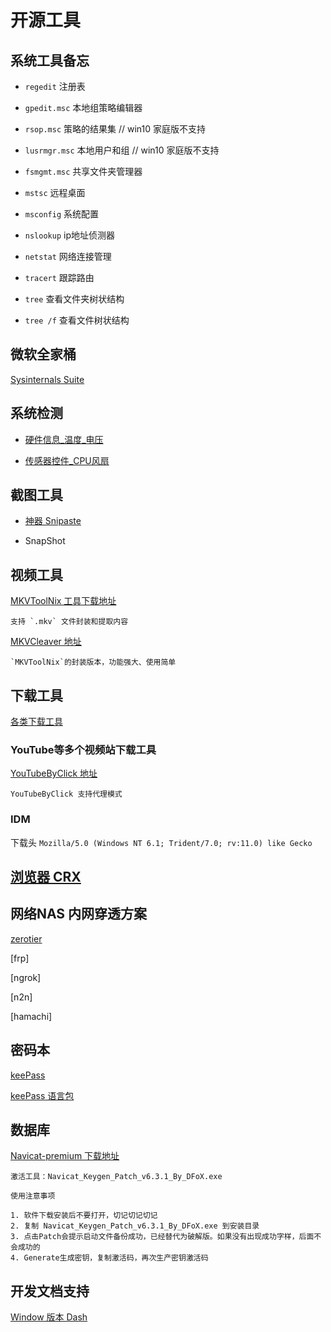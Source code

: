 # 开源工具

## 系统工具备忘

- `regedit` 注册表
- `gpedit.msc` 本地组策略编辑器
- `rsop.msc` 策略的结果集 // win10 家庭版不支持
- `lusrmgr.msc` 本地用户和组 // win10 家庭版不支持
- `fsmgmt.msc` 共享文件夹管理器
- `mstsc` 远程桌面
- `msconfig` 系统配置

- `nslookup` ip地址侦测器
- `netstat` 网络连接管理
- `tracert` 跟踪路由

- `tree` 查看文件夹树状结构
- `tree /f` 查看文件树状结构

## 微软全家桶

[Sysinternals Suite](https://docs.microsoft.com/zh-cn/sysinternals/downloads/)

## 系统检测

- [硬件信息_温度_电压](https://github.com/openhardwaremonitor/openhardwaremonitor)

- [传感器控件_CPU风扇](https://github.com/Rem0o/FanControl.Releases)

## 截图工具

- [神器 Snipaste](https://zh.snipaste.com)

- SnapShot

## 视频工具

[MKVToolNix 工具下载地址](https://mkvtoolnix.download/windows/releases/)

    支持 `.mkv` 文件封装和提取内容

[MKVCleaver 地址](https://blogs.sapib.ca/apps/mkvcleaver/)

    `MKVToolNix`的封装版本，功能强大、使用简单

## 下载工具

[各类下载工具](https://www.youxiaohou.com/zh-cn/motrix.html)

### YouTube等多个视频站下载工具

[YouTubeByClick 地址](https://www.byclickdownloader.com/youtube-downloader-software.php)

    YouTubeByClick 支持代理模式

### IDM

下载头 `Mozilla/5.0 (Windows NT 6.1; Trident/7.0; rv:11.0) like Gecko`

## [浏览器 CRX](https://www.crxsoso.com/articles)

## 网络NAS 内网穿透方案

[zerotier](https://www.zerotier.com/download.shtml)

[frp]

[ngrok]

[n2n]

[hamachi]

## 密码本

[keePass](https://keepass.info/download.html)

[keePass 语言包](https://keepass.info/translations.html)

## 数据库

[Navicat-premium 下载地址](https://www.navicat.com.cn/download/navicat-premium)

    激活工具：Navicat_Keygen_Patch_v6.3.1_By_DFoX.exe

    使用注意事项

    1. 软件下载安装后不要打开，切记切记切记
    2. 复制 Navicat_Keygen_Patch_v6.3.1_By_DFoX.exe 到安装目录
    3. 点击Patch会提示启动文件备份成功，已经替代为破解版。如果没有出现成功字样，后面不会成功的
    4. Generate生成密钥，复制激活码，再次生产密钥激活码

## 开发文档支持

[Window 版本 Dash](https://velocity.silverlakesoftware.com/)
